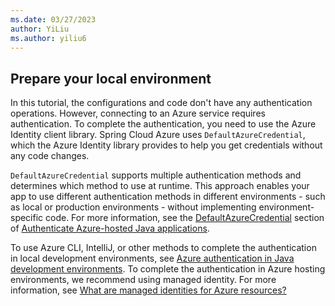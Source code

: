 ```yaml
---
ms.date: 03/27/2023
author: YiLiu
ms.author: yiliu6
---
```


## Prepare your local environment

In this tutorial, the configurations and code don't have any authentication operations. However, connecting to an Azure service requires authentication. To complete the authentication, you need to use the Azure Identity client library. Spring Cloud Azure uses `DefaultAzureCredential`, which the Azure Identity library provides to help you get credentials without any code changes.

`DefaultAzureCredential` supports multiple authentication methods and determines which method to use at runtime. This approach enables your app to use different authentication methods in different environments - such as local or production environments - without implementing environment-specific code. For more information, see the [DefaultAzureCredential](../../sdk/identity-azure-hosted-auth.md#default-azure-credential) section of [Authenticate Azure-hosted Java applications](../../sdk/identity-azure-hosted-auth.md).

To use Azure CLI, IntelliJ, or other methods to complete the authentication in local development environments, see [Azure authentication in Java development environments](../../sdk/identity-dev-env-auth.md). To complete the authentication in Azure hosting environments, we recommend using managed identity. For more information, see [What are managed identities for Azure resources?](/azure/active-directory/managed-identities-azure-resources/overview)
